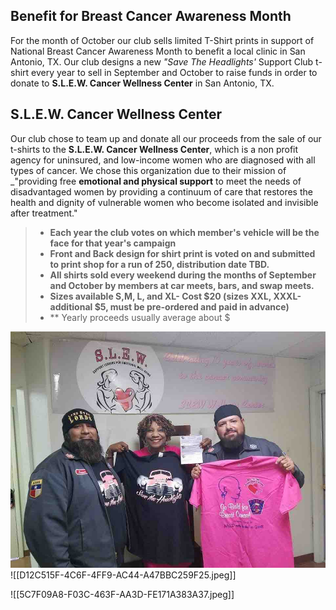 ## Benefit for Breast Cancer Awareness Month

For the month of October our club sells limited T-Shirt prints in support of National Breast Cancer Awareness Month to benefit a local clinic in San Antonio, TX.  Our club designs a new *"Save The Headlights'* Support Club t-shirt every year to sell in September and October to raise funds in order to donate to **S.L.E.W. Cancer Wellness Center** in San Antonio, TX.  

## S.L.E.W. Cancer Wellness Center

Our club chose to team up and donate all our proceeds from the sale of our t-shirts to the **S.L.E.W. Cancer Wellness Center**, which is a non profit agency for uninsured, and low-income women who are diagnosed with all types of cancer. We chose this organization due to their mission of _"providing free **emotional and physical support** to meet the needs of disadvantaged women by providing a continuum of care that restores the health and dignity of vulnerable women who become isolated and invisible after treatment." 


>- **Each year the club votes on which member's vehicle will be the face for that year's campaign**
>- **Front and Back design for shirt print is voted on and submitted to print shop for a run of 250, distribution date TBD.**
>- **All shirts sold every weekend during the months of September and October by members at car meets, bars, and swap meets.**
>- **Sizes available S,M, L, and XL- Cost $20 (sizes XXL, XXXL-additional $5, must be pre-ordered and paid in advance)**
>- ** Yearly proceeds usually average about $

![donationcheck](../donationcheck.jpeg)   
![[D12C515F-4C6F-4FF9-AC44-A47BBC259F25.jpeg]]

![[5C7F09A8-F03C-463F-AA3D-FE171A383A37.jpeg]]